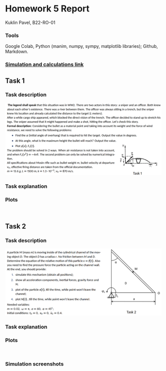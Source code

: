 # Homework 5 Report
Kuklin Pavel, B22-RO-01

### Tools
Google Colab, Python (manim, numpy, sympy, matplotlib libraries); Github, Markdown.

### [Simulation and calculations link](https://g.co)

## Task 1

### Task description
![](task1_desc.png)

### Task explanation


### Plots
![]()

## Task 2

### Task description
![](task2_desc.png)

### Task explanation


### Plots
![]()

### Simulation screenshots
![]()